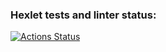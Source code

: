 ### Hexlet tests and linter status:
[![Actions Status](https://github.com/MontanaClubSs/qa-engineer-project-84/actions/workflows/hexlet-check.yml/badge.svg)](https://github.com/MontanaClubSs/qa-engineer-project-84/actions)